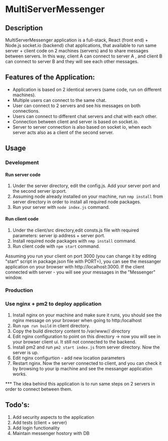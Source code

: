 # MultiServerMessenger

## Description

MultiServerMessenger application is a full-stack, React (front end) + Node.js socket.io (backend) chat applications, that available to run same server + client code on 2 machines (servers) and to share messages between servers. In this way, client A can connect to server A , and client B can connect to server B and they will see each other messages.

## Features of the Application:

- Application is based on 2 identical servers (same code, run on different machines).
- Multiple users can connect to the same chat.
- User can connect to 2 servers and see his messages on both connections.
- Users can connect to different chat servers and chat with each other.
- Connection between client and server is based on socket.io.
- Server to server connection is also based on socket io, when each server acts also as a client of the second server.
    
## Usage

### Development

#### Run server code 
1. Under the server directory, edit the config.js. Add your server port and the second server ip:port. 
2. Assuming node already installed on your machine, run ``` nmp install ``` from server directory in order to install all required node packages. 
3. Run your server with ``` node index.js ``` command.

#### Run client code
1. Under the client/src directory,edit consts.js file with required parameters: server ip address + server port.
2. Install required node packages with ```nmp install``` command.
3. Run client code with ```npm start``` command.

Assuming you run your client on port 3000 (you can change it by editing "start" script in package.json file with PORT=<port num>), you can see the messanger application on your browser with http://localhost:3000. If the client connected with server - you will see your messages in the "Messenger" window.
    
### Production

### Use nginx + pm2 to deploy application
1. Install nginx on your machine and make sure it runs, you should see the nginx message on your browser when going to http:/localhost
2. Run ```npm run build``` in client directory.
3. Copy the build directory content to /var/www/<you app name>/ directory
4. Edit nginx configuration to point on this directory -> now you will see in your browser client ui. It still not connected to the backend.
5. Install pm2 and run ```pm2 start index.js``` from server directory. Now the server is up.
6. Edit nginx configurtion - add new location parameters
7. Restart nginx. Now the server connected to client, and you can check it by browsing to your ip machine and see the messanger application works.
    
*** The idea behind this application is to run same steps on 2 servers in order to connect between them.


    
    





## Todo's:
1. Add security aspects to the application
2. Add tests (client + server)
3. Add login functionality
4. Maintain messenger hostory with DB
